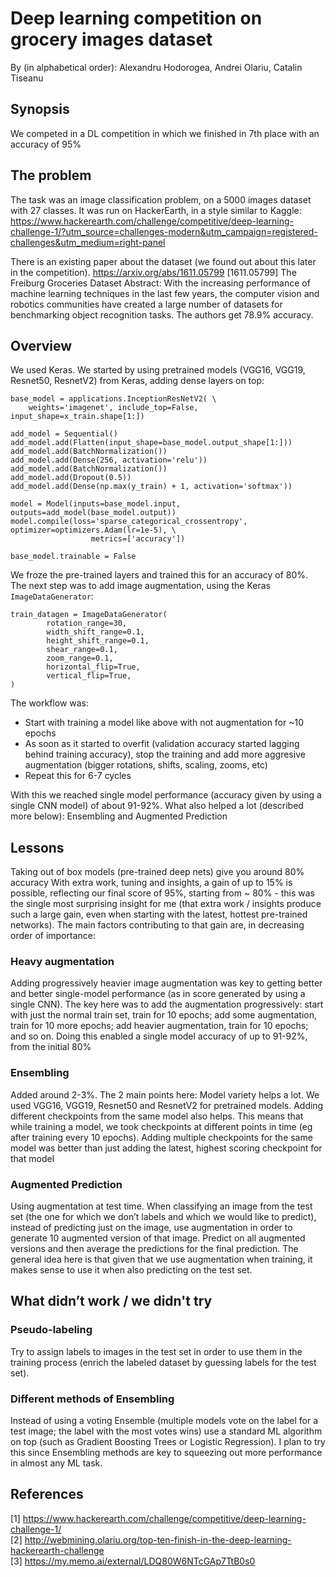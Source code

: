 # Deep learning competition on grocery images dataset

By (in alphabetical order): Alexandru Hodorogea, Andrei Olariu, Catalin Tiseanu

## Synopsis

We competed in a DL competition in which we finished in 7th place with an accuracy of 95%

## The problem

The task was an image classification problem, on a 5000 images dataset with 27 classes.
It was run on HackerEarth, in a style similar to Kaggle: https://www.hackerearth.com/challenge/competitive/deep-learning-challenge-1/?utm_source=challenges-modern&utm_campaign=registered-challenges&utm_medium=right-panel

There is an existing paper about the dataset (we found out about this later in the competition). https://arxiv.org/abs/1611.05799 [1611.05799] The Freiburg Groceries Dataset Abstract: With the increasing performance of machine learning techniques in the last few years, the computer vision and robotics communities have created a large number of datasets for benchmarking object recognition tasks. The authors get 78.9% accuracy.

## Overview

We used Keras. We started by using pretrained models (VGG16, VGG19, Resnet50, ResnetV2) from Keras, adding dense layers on top:

```
base_model = applications.InceptionResNetV2( \
    weights='imagenet', include_top=False, input_shape=x_train.shape[1:])

add_model = Sequential()
add_model.add(Flatten(input_shape=base_model.output_shape[1:]))
add_model.add(BatchNormalization())
add_model.add(Dense(256, activation='relu'))
add_model.add(BatchNormalization())
add_model.add(Dropout(0.5))
add_model.add(Dense(np.max(y_train) + 1, activation='softmax'))

model = Model(inputs=base_model.input, outputs=add_model(base_model.output))
model.compile(loss='sparse_categorical_crossentropy', optimizer=optimizers.Adam(lr=1e-5), \
                  metrics=['accuracy'])

base_model.trainable = False
```
We froze the pre-trained layers and trained this for an accuracy of 80%. The next step was to add image augmentation, using the Keras `ImageDataGenerator`:

```
train_datagen = ImageDataGenerator(
        rotation_range=30,
        width_shift_range=0.1,
        height_shift_range=0.1,
        shear_range=0.1,
        zoom_range=0.1,
        horizontal_flip=True,
        vertical_flip=True,
)
```

The workflow was:
* Start with training a model like above with not augmentation for ~10 epochs
* As soon as it started to overfit (validation accuracy started lagging behind training accuracy), stop the training and add more aggresive augmentation (bigger rotations, shifts, scaling, zooms, etc)
* Repeat this for 6-7 cycles 

With this we reached single model performance (accuracy given by using a single CNN model) of about 91-92%. What also helped a lot (described more below): Ensembling and Augmented Prediction

## Lessons

Taking out of box models (pre-trained deep nets) give you around 80% accuracy With extra work, tuning and insights, a gain of up to 15% is possible, reflecting our final score of 95%, starting from ~ 80% - this was the single most surprising insight for me (that extra work / insights produce such a large gain, even when starting with the latest, hottest pre-trained networks). The main factors contributing to that gain are, in decreasing order of importance:

### Heavy augmentation

Adding progressively heavier image augmentation was key to getting better and better single-model performance (as in score generated by using a single CNN). The key here was to add the augmentation progressively: start with just the normal train set, train for 10 epochs; add some augmentation, train for 10 more epochs; add heavier augmentation, train for 10 epochs; and so on. Doing this enabled a single model accuracy of up to 91-92%, from the initial 80%

### Ensembling

Added around 2-3%. The 2 main points here: Model variety helps a lot. We used VGG16, VGG19, Resnet50 and ResnetV2 for pretrained models. Adding different checkpoints from the same model also helps. This means that while training a model, we took checkpoints at different points in time (eg after training every 10 epochs). Adding multiple checkpoints for the same model was better than just adding the latest, highest scoring checkpoint for that model

### Augmented Prediction

Using augmentation at test time. When classifying an image from the test set (the one for which we don’t labels and which we would like to predict), instead of predicting just on the image, use augmentation in order to generate 10 augmented version of that image. Predict on all augmented versions and then average the predictions for the final prediction. The general idea here is that given that we use augmentation when training, it makes sense to use it when also predicting on the test set.

## What didn’t work / we didn't try

### Pseudo-labeling

Try to assign labels to images in the test set in order to use them in the training process (enrich the labeled dataset by guessing labels for the test set).

### Different methods of Ensembling

Instead of using a voting Ensemble (multiple models vote on the label for a test image; the label with the most votes wins) use a standard ML algorithm on top (such as Gradient Boosting Trees or Logistic Regression). I plan to try this since Ensembling methods are key to squeezing out more performance in almost any ML task.

## References

[1] https://www.hackerearth.com/challenge/competitive/deep-learning-challenge-1/  
[2] http://webmining.olariu.org/top-ten-finish-in-the-deep-learning-hackerearth-challenge  
[3] https://my.memo.ai/external/LDQ80W6NTcGAp7TtB0s0
